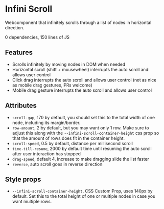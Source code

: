 # Infini Scroll

Webcomponent that infinitely scrolls through a list of nodes in horizontal direction.

0 dependencies, 150 lines of JS

## Features

- Scrolls infinitely by moving nodes in DOM when needed
- Horizontal scroll (shift + mousewheel) interrupts the auto scroll and allows user control
- Click drag interrupts the auto scroll and allows user control (not as nice as mobile drag gestures, PRs welcome)
- Mobile drag gesture interrupts the auto scroll and allows user control

## Attributes

- `scroll-gap`, 170 by default, you should set this to the total width of one node, including its margin/border.
- `row-amount`, 2 by default, but you may want only 1 row. Make sure to adjust this along with the `--infini-scroll-container-height` css prop so that the amount of rows does fit in the container height.
- `scroll-speed`, 0.5 by default, distance per millisecond scroll
- `time-till-resume`, 2000 by default time until resuming the auto scroll after user interaction has stopped
- `drag-speed`, default 4, increase to make dragging slide the list faster
- `reverse`, auto scroll goes in reverse direction

## Style props

- `--infini-scroll-container-height`, CSS Custom Prop, uses 140px by default. Set this to the total height of one or multiple nodes in case you want multiple rows.
